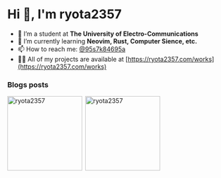# Hi 👋, I'm ryota2357
- 🔭 I’m a student at **The University of Electro-Communications**
- 🌱 I’m currently learning **Neovim, Rust, Computer Sience, etc.**
- 📫 How to reach me: [@95s7k84695a](https://twitter.com/95s7k84695a)
- 👨‍💻 All of my projects are available at [https://ryota2357.com/works](https://ryota2357.com/works)

### Blogs posts
<!-- BLOG-POST-LIST:START -->
<!-- BLOG-POST-LIST:END -->

<p><img align="left" height="170px" src="https://github-readme-stats.vercel.app/api/top-langs?username=ryota2357&show_icons=true&locale=en&layout=compact" alt="ryota2357" /></p>

<p>&nbsp;<img align="center" height="170px" src="https://github-readme-stats.vercel.app/api?username=ryota2357&show_icons=true&locale=en" alt="ryota2357" /></p>
